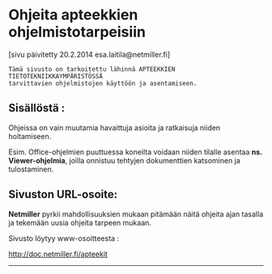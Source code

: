 # Ohjeita apteekkien ohjelmistotarpeisiin

<div class='paivitys'>
[sivu päivitetty 20.2.2014 esa.laitila@netmiller.fi]
</div>

````
Tämä sivusto on tarkoitettu lähinnä APTEEKKIEN TIETOTEKNIIKKAYMPÄRISTÖSSÄ
tarvittavien ohjelmistojen käyttöön ja asentamiseen.
````


## Sisällöstä :

Ohjeissa on vain muutamia havaittuja asioita ja ratkaisuja niiden hoitamiseen.

Esim. Office-ohjelmien puuttuessa koneilta voidaan niiden tilalle asentaa
__ns. Viewer-ohjelmia__, joilla onnistuu tehtyjen dokumenttien katsominen ja tulostaminen.

## Sivuston URL-osoite:

__Netmiller__ pyrkii mahdollisuuksien mukaan pitämään näitä ohjeita ajan tasalla
ja tekemään uusia ohjeita tarpeen mukaan.

Sivusto löytyy www-osoitteesta :

<http://doc.netmiller.fi/apteekit>

----


